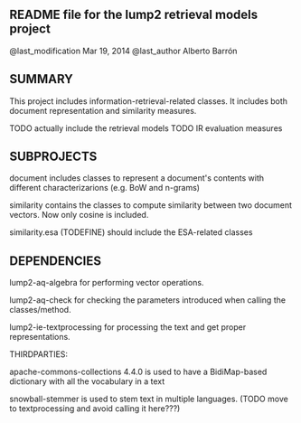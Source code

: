 README file for the lump2 retrieval models project
-------------------------------------------------

@last_modification Mar 19, 2014 
@last_author Alberto Barrón


SUMMARY
-------

This project includes information-retrieval-related classes. It includes
both document representation and similarity measures. 

TODO actually include the retrieval models
TODO IR evaluation measures

SUBPROJECTS
-----------

document includes classes to represent a document's contents with different
	characterizarions (e.g. BoW and n-grams) 
	

similarity contains the classes to compute similarity between two document
	vectors. Now only cosine is included.

similarity.esa (TODEFINE) should include the ESA-related classes
	
	
DEPENDENCIES
------------

lump2-aq-algebra for performing vector operations.
 
lump2-aq-check for checking the parameters introduced when calling the 
	classes/method.

lump2-ie-textprocessing for processing the text and get proper representations.

THIRDPARTIES:

apache-commons-collections 4.4.0 is used to have a BidiMap-based dictionary
	with all the vocabulary in a text
	
snowball-stemmer is used to stem text in multiple languages. 
	(TODO move to textprocessing and avoid calling it here???)
